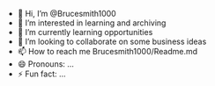 - 👋 Hi, I’m @Brucesmith1000
- 👀 I’m interested in learning and archiving 
- 🌱 I’m currently learning opportunities 
- 💞️ I’m looking to collaborate on some business ideas
- 📫 How to reach me Brucesmith1000/Readme.md
- 😄 Pronouns: ...
- ⚡ Fun fact: ...

<!---
Brucesmith1000/Brucesmith1000 is a ✨ special ✨ repository because its `README.md` (this file) appears on your GitHub profile.
You can click the Preview link to take a look at your changes.
--->
